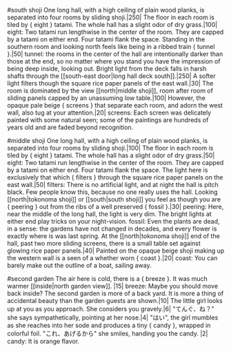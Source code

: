 #south shoji
One long hall, with a high ceiling of plain wood planks, is separated into four rooms by sliding shoji.|250|
The floor in each room is tiled by { eight } tatami. The whole hall has a slight odor of dry grass.|100|
  eight: Two tatami run lengthwise in the center of the room. They are capped by a tatami on either end. Four tatami flank the space.
Standing in the southern room and looking north feels like being in a ribbed train { tunnel }.|50|
  tunnel: the rooms in the center of the hall are intentionally darker than those at the end, so no matter where you stand you have the impression of being deep inside, looking out.
Bright light from the deck falls in harsh shafts through the [[south-east door|long hall deck south]].|250|
A softer light filters though the square rice paper panels of the east wall.|30|
The room is dominated by the view [[north|middle shoji]], room after room of sliding panels capped by an unassuming low table.|100|
However, the opaque pale beige { screens } that separate each room, and adorn the west wall, also tug at your attention.|20|
  screens: Each screen was delicately painted with some natural seen; some of the paintings are hundreds of years old and are faded beyond recognition.

#middle shoji
One long hall, with a high ceiling of plain wood planks, is separated into four rooms by sliding shoji.|100|
The floor in each room is tiled by { eight } tatami. The whole hall has a slight odor of dry grass.|50|
  eight: Two tatami run lengthwise in the center of the room. They are capped by a tatami on either end. Four tatami flank the space.
The light here is exclusively that which { filters } through the square rice paper panels on the east wall.|50|
  filters: There is no artificial light, and at night the hall is pitch black. Few people know this, because no one really uses the hall.
Looking [[north|tokonoma shoji]] or [[south|south shoji]] you feel as though you are { peering } out from the ribs of a well preserved { fossil }.|30|
  peering: Here, near the middle of the long hall, the light is very dim. The bright lights at either end play tricks on your night-vision.
  fossil: Even the plants are dead, in a sense: the gardens have not changed in decades, and every flower is exactly where is was last spring.
At the [[north|tokonoma shoji]] end of the hall, past two more sliding screens, there is a small table set against glowing rice paper panels.|40|
Painted on the opaque beige shoji making up the western wall is a seen of a whether worn { coast }.|20|
  coast: You can barely make out the outline of a boat, sailing away.

#second garden
The air here is cold, there is a { breeze }. It was much warmer [[inside|north garden view]]. |15|
  breeze: Maybe you should move back inside?
The second garden is more of a back yard. It is more a thing of accidental beauty than the garden guests are shown.|10|
The little girl looks up at you as you approach. She considers you gravely.|6|
"てんぐ、ね？" she says sympathetically, pointing at her nose.|4|
"はい", the girl mumbles as she reaches into her sode and produces a tiny { candy }, wrapped in colorful foil. "これ、あげるから" she smiles, handing you the candy. |2|
  candy: It is orange flavor.
